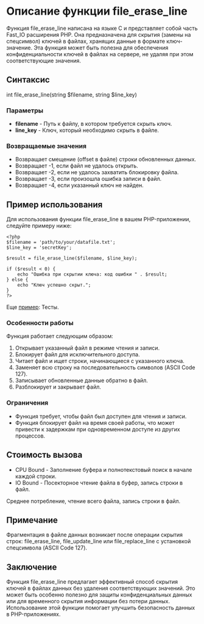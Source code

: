 # Описание функции file_erase_line

Функция file_erase_line написана на языке C и представляет собой часть Fast_IO расширения PHP. Она предназначена для скрытия (замены на спецсимвол) ключей в файлах, хранящих данные в формате ключ-значение. Эта функция может быть полезна для обеспечения конфиденциальности ключей в файлах на сервере, не удаляя при этом соответствующие значения.

## Синтаксис

int file_erase_line(string $filename, string $line_key)

### Параметры

- **filename** - Путь к файлу, в котором требуется скрыть ключ.
- **line_key** - Ключ, который необходимо скрыть в файле.

### Возвращаемые значения

- Возвращает смещение (offset в файле) строки обновленных данных.
- Возвращает -1, если файл не удалось открыть.
- Возвращает -2, если не удалось захватить блокировку файла.
- Возвращает -3, если произошла ошибка записи в файл.
- Возвращает -4, если указанный ключ не найден.

## Пример использования

Для использования функции file_erase_line в вашем PHP-приложении, следуйте примеру ниже:
```
<?php
$filename = 'path/to/your/datafile.txt';
$line_key = 'secretKey';

$result = file_erase_line($filename, $line_key);

if ($result < 0) {
    echo "Ошибка при скрытии ключа: код ошибки " . $result;
} else {
    echo "Ключ успешно скрыт.";
}
?>
```

Еще [пример](/test/readme.md): Тесты.

### Особенности работы

Функция работает следующим образом:

1. Открывает указанный файл в режиме чтения и записи.
2. Блокирует файл для исключительного доступа.
3. Читает файл и ищет строки, начинающиеся с указанного ключа.
4. Заменяет всю строку на последовательность символов (ASCII Code 127).
5. Записывает обновленные данные обратно в файл.
6. Разблокирует и закрывает файл.

### Ограничения

- Функция требует, чтобы файл был доступен для чтения и записи.
- Функция блокирует файл на время своей работы, что может привести к задержкам при одновременном доступе из других процессов.

## Стоимость вызова

- CPU Bound - Заполнение буфера и полнотекстовый поиск в начале каждой строки.
- IO Bound - Посекторное чтение файла в буфер, запись строки в файл.

Среднее потребление, чтение всего файла, запись строки в файл.


## Примечание 

Фрагментация в файле данных возникает после операции скрытия строк: file_erase_line, file_update_line или file_replace_line с установкой спецсимвола (ASCII Code 127).

## Заключение

Функция file_erase_line предлагает эффективный способ скрытия ключей в файлах данных без удаления соответствующих значений. Это может быть особенно полезно для защиты конфиденциальных данных или для временного скрытия информации без потери данных. Использование этой функции помогает улучшить безопасность данных в PHP-приложениях.
